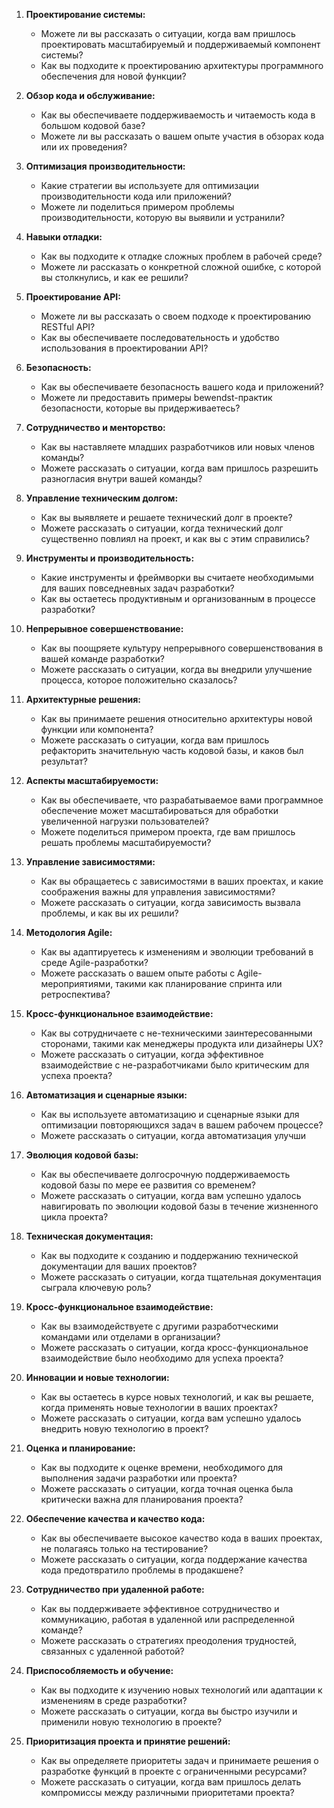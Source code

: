 1. **Проектирование системы:**
    - Можете ли вы рассказать о ситуации, когда вам пришлось проектировать масштабируемый и поддерживаемый компонент системы?
    - Как вы подходите к проектированию архитектуры программного обеспечения для новой функции?

2. **Обзор кода и обслуживание:**
    - Как вы обеспечиваете поддерживаемость и читаемость кода в большом кодовой базе?
    - Можете ли вы рассказать о вашем опыте участия в обзорах кода или их проведения?

3. **Оптимизация производительности:**
    - Какие стратегии вы используете для оптимизации производительности кода или приложений?
    - Можете ли поделиться примером проблемы производительности, которую вы выявили и устранили?

4. **Навыки отладки:**
    - Как вы подходите к отладке сложных проблем в рабочей среде?
    - Можете ли рассказать о конкретной сложной ошибке, с которой вы столкнулись, и как ее решили?

5. **Проектирование API:**
    - Можете ли вы рассказать о своем подходе к проектированию RESTful API?
    - Как вы обеспечиваете последовательность и удобство использования в проектировании API?

6. **Безопасность:**
    - Как вы обеспечиваете безопасность вашего кода и приложений?
    - Можете ли предоставить примеры bewendst-практик безопасности, которые вы придерживаетесь?

7. **Сотрудничество и менторство:**
    - Как вы наставляете младших разработчиков или новых членов команды?
    - Можете рассказать о ситуации, когда вам пришлось разрешить разногласия внутри вашей команды?

8. **Управление техническим долгом:**
    - Как вы выявляете и решаете технический долг в проекте?
    - Можете рассказать о ситуации, когда технический долг существенно повлиял на проект, и как вы с этим справились?

9. **Инструменты и производительность:**
    - Какие инструменты и фреймворки вы считаете необходимыми для ваших повседневных задач разработки?
    - Как вы остаетесь продуктивным и организованным в процессе разработки?

10. **Непрерывное совершенствование:**
    - Как вы поощряете культуру непрерывного совершенствования в вашей команде разработки?
    - Можете рассказать о ситуации, когда вы внедрили улучшение процесса, которое положительно сказалось?

11. **Архитектурные решения:**
    - Как вы принимаете решения относительно архитектуры новой функции или компонента?
    - Можете рассказать о ситуации, когда вам пришлось рефакторить значительную часть кодовой базы, и каков был результат?

12. **Аспекты масштабируемости:**
    - Как вы обеспечиваете, что разрабатываемое вами программное обеспечение может масштабироваться для обработки увеличенной нагрузки пользователей?
    - Можете поделиться примером проекта, где вам пришлось решать проблемы масштабируемости?

13. **Управление зависимостями:**
    - Как вы обращаетесь с зависимостями в ваших проектах, и какие соображения важны для управления зависимостями?
    - Можете рассказать о ситуации, когда зависимость вызвала проблемы, и как вы их решили?

14. **Методология Agile:**
    - Как вы адаптируетесь к изменениям и эволюции требований в среде Agile-разработки?
    - Можете рассказать о вашем опыте работы с Agile-мероприятиями, такими как планирование спринта или ретроспектива?

15. **Кросс-функциональное взаимодействие:**
    - Как вы сотрудничаете с не-техническими заинтересованными сторонами, такими как менеджеры продукта или дизайнеры UX?
    - Можете рассказать о ситуации, когда эффективное взаимодействие с не-разработчиками было критическим для успеха проекта?

16. **Автоматизация и сценарные языки:**
    - Как вы используете автоматизацию и сценарные языки для оптимизации повторяющихся задач в вашем рабочем процессе?
    - Можете рассказать о ситуации, когда автоматизация улучши

17. **Эволюция кодовой базы:**
    - Как вы обеспечиваете долгосрочную поддерживаемость кодовой базы по мере ее развития со временем?
    - Можете рассказать о ситуации, когда вам успешно удалось навигировать по эволюции кодовой базы в течение жизненного цикла проекта?

18. **Техническая документация:**
    - Как вы подходите к созданию и поддержанию технической документации для ваших проектов?
    - Можете рассказать о ситуации, когда тщательная документация сыграла ключевую роль?

19. **Кросс-функциональное взаимодействие:**
    - Как вы взаимодействуете с другими разработческими командами или отделами в организации?
    - Можете рассказать о ситуации, когда кросс-функциональное взаимодействие было необходимо для успеха проекта?

20. **Инновации и новые технологии:**
    - Как вы остаетесь в курсе новых технологий, и как вы решаете, когда применять новые технологии в ваших проектах?
    - Можете рассказать о ситуации, когда вам успешно удалось внедрить новую технологию в проект?

21. **Оценка и планирование:**
    - Как вы подходите к оценке времени, необходимого для выполнения задачи разработки или проекта?
    - Можете рассказать о ситуации, когда точная оценка была критически важна для планирования проекта?

22. **Обеспечение качества и качество кода:**
    - Как вы обеспечиваете высокое качество кода в ваших проектах, не полагаясь только на тестирование?
    - Можете рассказать о ситуации, когда поддержание качества кода предотвратило проблемы в продакшене?

23. **Сотрудничество при удаленной работе:**
    - Как вы поддерживаете эффективное сотрудничество и коммуникацию, работая в удаленной или распределенной команде?
    - Можете рассказать о стратегиях преодоления трудностей, связанных с удаленной работой?

24. **Приспособляемость и обучение:**
    - Как вы подходите к изучению новых технологий или адаптации к изменениям в среде разработки?
    - Можете рассказать о ситуации, когда вы быстро изучили и применили новую технологию в проекте?

25. **Приоритизация проекта и принятие решений:**
    - Как вы определяете приоритеты задач и принимаете решения о разработке функций в проекте с ограниченными ресурсами?
    - Можете рассказать о ситуации, когда вам пришлось делать компромиссы между различными приоритетами проекта?